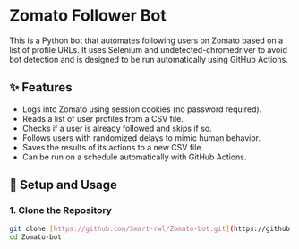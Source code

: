 
# Zomato Follower Bot

This is a Python bot that automates following users on Zomato based on a list of profile URLs. It uses Selenium and undetected-chromedriver to avoid bot detection and is designed to be run automatically using GitHub Actions.

## ✨ Features

- Logs into Zomato using session cookies (no password required).
- Reads a list of user profiles from a CSV file.
- Checks if a user is already followed and skips if so.
- Follows users with randomized delays to mimic human behavior.
- Saves the results of its actions to a new CSV file.
- Can be run on a schedule automatically with GitHub Actions.

## 🚀 Setup and Usage

### 1. Clone the Repository
```bash
git clone [https://github.com/Smart-rwl/Zomato-bot.git](https://github.com/Smart-rwl/Zomato-bot.git)
cd Zomato-bot
